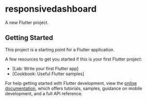 # responsivedashboard

A new Flutter project.

## Getting Started

This project is a starting point for a Flutter application.

A few resources to get you started if this is your first Flutter project:

- [Lab: Write your first Flutter app]
- [Cookbook: Useful Flutter samples]

For help getting started with Flutter development, view the
[online documentation](https://docs.flutter.dev/), which offers tutorials,
samples, guidance on mobile development, and a full API reference.
